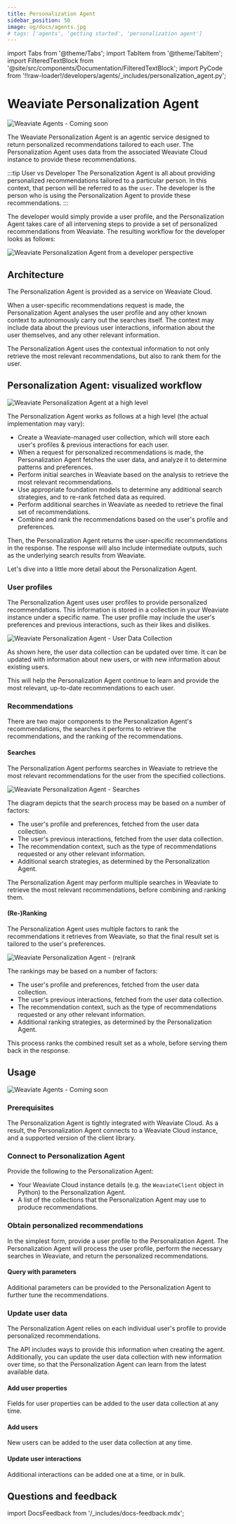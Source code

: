 ```yaml
---
title: Personalization Agent
sidebar_position: 50
image: og/docs/agents.jpg
# tags: ['agents', 'getting started', 'personalization agent']
---
```


import Tabs from '@theme/Tabs';
import TabItem from '@theme/TabItem';
import FilteredTextBlock from '@site/src/components/Documentation/FilteredTextBlock';
import PyCode from '!!raw-loader!/developers/agents/_includes/personalization_agent.py';

# Weaviate Personalization Agent

![Weaviate Agents - Coming soon](./_includes/agents_coming_soon.png "Weaviate Agents - Coming soon")

The Weaviate Personalization Agent is an agentic service designed to return personalized recommendations tailored to each user. The Personalization Agent uses data from the associated Weaviate Cloud instance to provide these recommendations.

:::tip User vs Developer
The Personalization Agent is all about providing personalized recommendations tailored to a particular person. In this context, that person will be referred to as the `user`. The developer is the person who is using the Personalization Agent to provide these recommendations.
:::

The developer would simply provide a user profile, and the Personalization Agent takes care of all intervening steps to provide a set of personalized recommendations from Weaviate. The resulting workflow for the developer looks as follows:

![Weaviate Personalization Agent from a developer perspective](./_includes/personalization_agent_overview.png "Weaviate Personalization Agent from a developer perspective")

## Architecture

The Personalization Agent is provided as a service on Weaviate Cloud.

When a user-specific recommendations request is made, the Personalization Agent analyses the user profile and any other known context to autonomously carry out the searches itself. The context may include data about the previous user interactions, information about the user themselves, and any other relevant information.

The Personalization Agent uses the contextual information to not only retrieve the most relevant recommendations, but also to rank them for the user.

## Personalization Agent: visualized workflow

![Weaviate Personalization Agent at a high level](./_includes/personalization_agent_architecture.png "Weaviate Personalization Agent at a high level")

The Personalization Agent works as follows at a high level (the actual implementation may vary):

- Create a Weaviate-managed user collection, which will store each user's profiles & previous interactions for each user.
- When a request for personalized recommendations is made, the Personalization Agent fetches the user data, and analyze it to determine patterns and preferences.
- Perform initial searches in Weaviate based on the analysis to retrieve the most relevant recommendations.
- Use appropriate foundation models to determine any additional search strategies, and to re-rank fetched data as required.
- Perform additional searches in Weaviate as needed to retrieve the final set of recommendations.
- Combine and rank the recommendations based on the user's profile and preferences.

Then, the Personalization Agent returns the user-specific recommendations in the response. The response will also include intermediate outputs, such as the underlying search results from Weaviate.

Let's dive into a little more detail about the Personalization Agent.

### User profiles

The Personalization Agent uses user profiles to provide personalized recommendations. This information is stored in a collection in your Weaviate instance under a specific name. The user profile may include the user's preferences and previous interactions, such as their likes and dislikes.

![Weaviate Personalization Agent - User Data Collection](./_includes/personalization_agent_users.png "Weaviate Personalization Agent - User Data Collection")

As shown here, the user data collection can be updated over time. It can be updated with information about new users, or with new information about existing users.

This will help the Personalization Agent continue to learn and provide the most relevant, up-to-date recommendations to each user.

### Recommendations

There are two major components to the Personalization Agent's recommendations, the searches it performs to retrieve the recommendations, and the ranking of the recommendations.

#### Searches

The Personalization Agent performs searches in Weaviate to retrieve the most relevant recommendations for the user from the specified collections.

![Weaviate Personalization Agent - Searches](./_includes/personalization_agent_search.png "Weaviate Personalization Agent - Searches")

The diagram depicts that the search process may be based on a number of factors:

- The user's profile and preferences, fetched from the user data collection.
- The user's previous interactions, fetched from the user data collection.
- The recommendation context, such as the type of recommendations requested or any other relevant information.
- Additional search strategies, as determined by the Personalization Agent.

The Personalization Agent may perform multiple searches in Weaviate to retrieve the most relevant recommendations, before combining and ranking them.

#### (Re-)Ranking

The Personalization Agent uses multiple factors to rank the recommendations it retrieves from Weaviate, so that the final result set is tailored to the user's preferences.

![Weaviate Personalization Agent - (re)rank](./_includes/personalization_agent_rank.png "Weaviate Personalization Agent - (re)rank")

The rankings may be based on a number of factors:

- The user's profile and preferences, fetched from the user data collection.
- The user's previous interactions, fetched from the user data collection.
- The recommendation context, such as the type of recommendations requested or any other relevant information.
- Additional ranking strategies, as determined by the Personalization Agent.

This process ranks the combined result set as a whole, before serving them back in the response.

## Usage

![Weaviate Agents - Coming soon](./_includes/agents_coming_soon.png "Weaviate Agents - Coming soon")

### Prerequisites

The Personalization Agent is tightly integrated with Weaviate Cloud. As a result, the Personalization Agent connects to a Weaviate Cloud instance, and a supported version of the client library.

### Connect to Personalization Agent

Provide the following to the Personalization Agent:

- Your Weaviate Cloud instance details (e.g. the `WeaviateClient` object in Python) to the Personalization Agent.
- A list of the collections that the Personalization Agent may use to produce recommendations.

<Tabs groupId="languages">
    <TabItem value="py_agents" label="Python[agents]">
        <FilteredTextBlock
            text={PyCode}
            startMarker="# START InstantiatePersonalizationAgent"
            endMarker="# END InstantiatePersonalizationAgent"
            language="py"
        />
    </TabItem>
</Tabs>

### Obtain personalized recommendations

In the simplest form, provide a user profile to the Personalization Agent. The Personalization Agent will process the user profile, perform the necessary searches in Weaviate, and return the personalized recommendations.

<Tabs groupId="languages">
    <TabItem value="py_agents" label="Python[agents]">
        <FilteredTextBlock
            text={PyCode}
            startMarker="# START BasicQuery"
            endMarker="# END BasicQuery"
            language="py"
        />
    </TabItem>

</Tabs>

#### Query with parameters

Additional parameters can be provided to the Personalization Agent to further tune the recommendations.

<Tabs groupId="languages">
    <TabItem value="py_agents" label="Python[agents]">
        <FilteredTextBlock
            text={PyCode}
            startMarker="# START QueryParameters"
            endMarker="# END QueryParameters"
            language="py"
        />
    </TabItem>

</Tabs>

### Update user data

The Personalization Agent relies on each individual user's profile to provide personalized recommendations.

The API includes ways to provide this information when creating the agent. Additionally, you can update the user data collection with new information over time, so that the Personalization Agent can learn from the latest available data.

#### Add user properties

Fields for user properties can be added to the user data collection at any time.

<Tabs groupId="languages">
    <TabItem value="py_agents" label="Python[agents]">
        <FilteredTextBlock
            text={PyCode}
            startMarker="# START AddUserProperties"
            endMarker="# END AddUserProperties"
            language="py"
        />
    </TabItem>

</Tabs>

#### Add users

New users can be added to the user data collection at any time.

<Tabs groupId="languages">
    <TabItem value="py_agents" label="Python[agents]">
        <FilteredTextBlock
            text={PyCode}
            startMarker="# START AddUserEntry"
            endMarker="# END AddUserEntry"
            language="py"
        />
    </TabItem>

</Tabs>

#### Update user interactions

Additional interactions can be added one at a time, or in bulk.

<Tabs groupId="languages">
    <TabItem value="py_agents" label="Python[agents]">
        <FilteredTextBlock
            text={PyCode}
            startMarker="# START AddUserInteractions"
            endMarker="# END AddUserInteractions"
            language="py"
        />
    </TabItem>

</Tabs>

## Questions and feedback

import DocsFeedback from '/_includes/docs-feedback.mdx';

<DocsFeedback/>

